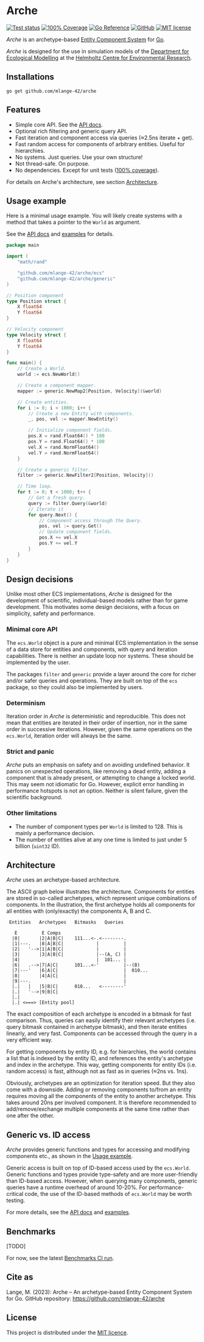 # Arche

[![Test status](https://img.shields.io/github/actions/workflow/status/mlange-42/arche/tests.yml?branch=main&label=Tests&logo=github)](https://github.com/mlange-42/arche/actions/workflows/tests.yml)
[![100% Coverage](https://img.shields.io/github/actions/workflow/status/mlange-42/arche/coverage.yml?branch=main&label=100%25%20Coverage&logo=github)](https://github.com/mlange-42/arche/actions/workflows/coverage.yml)
[![Go Reference](https://pkg.go.dev/badge/github.com/mlange-42/arche.svg)](https://pkg.go.dev/github.com/mlange-42/arche)
[![GitHub](https://img.shields.io/badge/github-repo-blue?logo=github)](https://github.com/mlange-42/arche)
[![MIT license](https://img.shields.io/github/license/mlange-42/arche)](https://github.com/mlange-42/arche/blob/main/LICENSE)

*Arche* is an archetype-based [Entity Component System](https://en.wikipedia.org/wiki/Entity_component_system) for [Go](https://go.dev/).

*Arche* is designed for the use in simulation models of the
[Department for Ecological Modelling](https://www.ufz.de/index.php?en=34213) at the
[Helmholtz Centre for Environmental Research](https://www.ufz.de).

## Installations

```shell
go get github.com/mlange-42/arche
```

## Features

* Simple core API. See the [API docs](https://pkg.go.dev/github.com/mlange-42/arche).
* Optional rich filtering and generic query API.
* Fast iteration and component access via queries (≈2.5ns iterate + get).
* Fast random access for components of arbitrary entities. Useful for hierarchies.
* No systems. Just queries. Use your own structure!
* Not thread-safe. On purpose.
* No dependencies. Except for unit tests ([100% coverage](https://github.com/mlange-42/arche/actions/workflows/coverage.yml)).

For details on Arche's architecture, see section [Architecture](#architecture).

## Usage example

Here is a minimal usage example.
You will likely create systems with a method that takes a pointer to the `World` as argument.

See the [API docs](https://pkg.go.dev/github.com/mlange-42/arche) and
[examples](https://github.com/mlange-42/arche/tree/main/examples) for details.

```go
package main

import (
	"math/rand"

	"github.com/mlange-42/arche/ecs"
	"github.com/mlange-42/arche/generic"
)

// Position component
type Position struct {
	X float64
	Y float64
}

// Velocity component
type Velocity struct {
	X float64
	Y float64
}

func main() {
	// Create a World.
	world := ecs.NewWorld()

	// Create a component mapper.
	mapper := generic.NewMap2[Position, Velocity](&world)

	// Create entities.
	for i := 0; i < 1000; i++ {
		// Create a new Entity with components.
		_, pos, vel := mapper.NewEntity()

		// Initialize component fields.
		pos.X = rand.Float64() * 100
		pos.Y = rand.Float64() * 100
		vel.X = rand.NormFloat64()
		vel.Y = rand.NormFloat64()
	}

	// Create a generic filter.
	filter := generic.NewFilter2[Position, Velocity]()

	// Time loop.
	for t := 0; t < 1000; t++ {
		// Get a fresh query.
		query := filter.Query(&world)
		// Iterate it
		for query.Next() {
			// Component access through the Query.
			pos, vel := query.Get()
			// Update component fields.
			pos.X += vel.X
			pos.Y += vel.Y
		}
	}
}
```

## Design decisions

Unlike most other ECS implementations, *Arche* is designed for the development of scientific,
individual-based models rather than for game development.
This motivates some design decisions, with a focus on simplicity, safety and performance.

### Minimal core API

The `ecs.World` object is a pure and minimal ECS implementation in the sense of a data store
for entities and components, with query and iteration capabilities.
There is neither an update loop nor systems.
These should be implemented by the user.

The packages `filter` and `generic` provide a layer around the core for richer and/or safer queries and operations. They are built on top of the `ecs` package, so they could also be implemented by users.

### Determinism

Iteration order in *Arche* is deterministic and reproducible.
This does not mean that entities are iterated in their order of insertion, nor in the same order in successive iterations.
However, given the same operations on the `ecs.World`, iteration order will always be the same.

### Strict and panic

*Arche* puts an emphasis on safety and on avoiding undefined behavior.
It panics on unexpected operations, like removing a dead entity,
adding a component that is already present, or attempting to change a locked world.
This may seem not idiomatic for Go.
However, explicit error handling in performance hotspots is not an option.
Neither is silent failure, given the scientific background.

### Other limitations

* The number of component types per `World` is limited to 128. This is mainly a performance decision.
* The number of entities alive at any one time is limited to just under 5 billion (`uint32` ID).

## Architecture

*Arche* uses an archetype-based architecture.

The ASCII graph below illustrates the architecture.
Components for entities are stored in so-called archetypes, which represent unique combinations of components.
In the illustration, the first archetype holds all components for all entities with (only/exactly) the components A, B and C.

```text
 Entities   Archetypes   Bitmasks   Queries

   E         E Comps
  |0|       |2|A|B|C|    111...<-.<--------.
  |1|---.   |8|A|B|C|            |         |
  |2|   '-->|1|A|B|C|            |         |
  |3|       |3|A|B|C|            |--(A, C) |
  |4|                            |  101... |
  |6|   .-->|7|A|C|      101...<-'         |--(B)
  |7|---'   |6|A|C|                        |  010...
  |8|       |4|A|C|                        |
  |9|---.                                  |
  |.|   |   |5|B|C|      010...   <--------'
  |.|   '-->|9|B|C|
  |.|
  |.| <===> [Entity pool]
```

The exact composition of each archetype is encoded in a bitmask for fast comparison.
Thus, queries can easily identify their relevant archetypes (i.e. query bitmask contained in archetype bitmask), and then iterate entities linearly, and very fast. Components can be accessed through the query in a very efficient way.

For getting components by entity ID, e.g. for hierarchies, the world contains a list that is indexed by the entity ID, and references the entity's archetype and index in the archetype. This way, getting components for entity IDs (i.e. random access) is fast, although not as fast as in queries (≈2ns vs. 1ns).

Obviously, archetypes are an optimization for iteration speed.
But they also come with a downside. Adding or removing components to/from an entity requires moving all the components of the entity to another archetype.
This takes around 20ns per involved component.
It is therefore recommended to add/remove/exchange multiple components at the same time rather than one after the other.

## Generic vs. ID access

*Arche* provides generic functions and types for accessing and modifying components etc., as shown in the [Usage example](#usage-example).

Generic access is built on top of ID-based access used by the `ecs.World`.
Generic functions and types provide type-safety and are more user-friendly than ID-based access.
However, when querying many components, generic queries have a runtime overhead of around 10-20%.
For performance-critical code, the use of the ID-based methods of `ecs.World` may be worth testing.

For more details, see the [API docs](https://pkg.go.dev/github.com/mlange-42/arche) and
[examples](https://github.com/mlange-42/arche/tree/main/examples).

## Benchmarks

[TODO]

For now, see the latest [Benchmarks CI run](https://github.com/mlange-42/arche/actions/workflows/benchmarks.yml).

## Cite as

Lange, M. (2023): Arche &ndash; An archetype-based Entity Component System for Go. GitHub repository: https://github.com/mlange-42/arche

## License

This project is distributed under the [MIT licence](./LICENSE).
